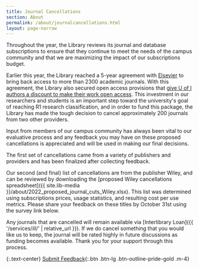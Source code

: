 ```yaml
---
title: Journal Cancellations
section: About
permalink: /about/journalcancellations.html
layout: page-narrow
---
```


Throughout the year, the Library reviews its journal and database subscriptions to ensure that they continue to meet the needs of the campus community and that we are maximizing the impact of our subscriptions budget.

Earlier this year, the Library reached a 5-year agreement with [Elsevier](https://www-sciencedirect-com.uidaho.idm.oclc.org/) to bring back access to more than 2300 academic journals. 
With this agreement, the Library also secured open access provisions that [give U of I authors a discount to make their work open access](https://www.lib.uidaho.edu/services/agreements/elsevier.html). 
This investment in our researchers and students is an important step toward the university's goal of reaching R1 research classification, and in order to fund this package, the Library has made the tough decision to cancel approximately 200 journals from two other providers.

Input from members of our campus community has always been vital to our evaluative process and any feedback you may have on these proposed cancellations is appreciated and will be used in making our final decisions.

The first set of cancellations ​came from a variety of publishers and providers and has been finalized after collecting feedback.

Our second (and final) list of cancellations are from the publisher Wiley, and can be reviewed by downloading the [proposed Wiley cancellations spreadsheet]({{ site.lib-media }}/about/2022_proposed_journal_cuts_Wiley.xlsx). 
This list was determined using subscriptions prices, usage statistics, and resulting cost per use metrics. 
Please share your feedback on these titles by October 31st using the survey link below.

Any journals that are cancelled will remain available via [Interlibrary Loan]({{ '/services/ill/' | relative_url }}). 
If we do cancel something that you would like us to keep, the journal will be rated highly in future discussions as funding becomes available. 
Thank you for your support through this process.

{:.text-center}
[Submit Feedback](https://uidaho.co1.qualtrics.com/jfe/form/SV_cUevKPbg1aulCtf){:.btn .btn-lg .btn-outline-pride-gold .m-4}

